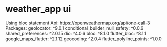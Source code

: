 # weather_app ui 
Using bloc statement
Api: 
https://openweathermap.org/api/one-call-3
Packages:
geolocator: ^9.0.1
conditional_builder_null_safety: ^0.0.6
shared_preferences: ^2.0.15
dio: ^4.0.6
bloc: ^8.1.0
flutter_bloc: ^8.1.1
google_maps_flutter: ^2.1.12
geocoding: ^2.0.4
flutter_polyline_points: ^1.0.0
